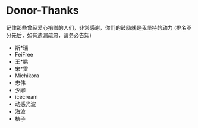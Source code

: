 # Donor-Thanks
记住那些曾经爱心捐赠的人们，非常感谢，你们的鼓励就是我坚持的动力 (排名不分先后，如有遗漏疏忽，请务必告知) 
* 斯*瑞
* FeiFree
* 王*鹏
* 宋*雷
* Michikora
* 忠伟
* 少卿
* icecream
* 动感光波
* 海波
* 桔子
